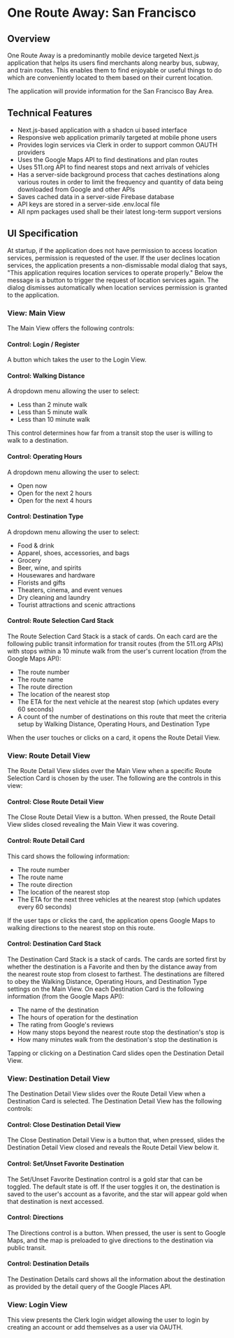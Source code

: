 # One Route Away: San Francisco

## Overview

One Route Away is a predominantly mobile device targeted Next.js application that helps its users find merchants along nearby bus, subway, and train routes. This enables them to find enjoyable or useful things to do which are conveniently located to them based on their current location.

The application will provide information for the San Francisco Bay Area.

## Technical Features

- Next.js-based application with a shadcn ui based interface
- Responsive web application primarily targeted at mobile phone users
- Provides login services via Clerk in order to support common OAUTH providers
- Uses the Google Maps API to find destinations and plan routes
- Uses 511.org API to find nearest stops and next arrivals of vehicles
- Has a server-side background process that caches destinations along various routes in order to limit the frequency and quantity of data being downloaded from Google and other APIs
- Saves cached data in a server-side Firebase database
- API keys are stored in a server-side .env.local file
- All npm packages used shall be their latest long-term support versions

## UI Specification

At startup, if the application does not have permission to access location services, permission is requested of the user. If the user declines location services, the application presents a non-dismissable modal dialog that says, "This application requires location services to operate properly." Below the message is a button to trigger the request of location services again. The dialog dismisses automatically when location services permission is granted to the application.

### View: Main View

The Main View offers the following controls:

#### Control: Login / Register

A button which takes the user to the Login View.

#### Control: Walking Distance

A dropdown menu allowing the user to select:

- Less than 2 minute walk
- Less than 5 minute walk
- Less than 10 minute walk

This control determines how far from a transit stop the user is willing to walk to a destination.

#### Control: Operating Hours

A dropdown menu allowing the user to select:

- Open now
- Open for the next 2 hours
- Open for the next 4 hours

#### Control: Destination Type

A dropdown menu allowing the user to select:

- Food & drink
- Apparel, shoes, accessories, and bags
- Grocery
- Beer, wine, and spirits
- Housewares and hardware
- Florists and gifts
- Theaters, cinema, and event venues
- Dry cleaning and laundry
- Tourist attractions and scenic attractions

#### Control: Route Selection Card Stack

The Route Selection Card Stack is a stack of cards. On each card are the following public transit information for transit routes (from the 511.org APIs) with stops within a 10 minute walk from the user's current location (from the Google Maps API):

- The route number
- The route name
- The route direction
- The location of the nearest stop
- The ETA for the next vehicle at the nearest stop (which updates every 60 seconds)
- A count of the number of destinations on this route that meet the criteria setup by Walking Distance, Operating Hours, and Destination Type

When the user touches or clicks on a card, it opens the Route Detail View.

### View: Route Detail View

The Route Detail View slides over the Main View when a specific Route Selection Card is chosen by the user. The following are the controls in this view:

#### Control: Close Route Detail View

The Close Route Detail View is a button. When pressed, the Route Detail View slides closed revealing the Main View it was covering.

#### Control: Route Detail Card

This card shows the following information:

- The route number
- The route name
- The route direction
- The location of the nearest stop
- The ETA for the next three vehicles at the nearest stop (which updates every 60 seconds)

If the user taps or clicks the card, the application opens Google Maps to walking directions to the nearest stop on this route.

#### Control: Destination Card Stack

The Destination Card Stack is a stack of cards. The cards are sorted first by whether the destination is a Favorite and then by the distance away from the nearest route stop from closest to farthest. The destinations are filtered to obey the Walking Distance, Operating Hours, and Destination Type settings on the Main View. On each Destination Card is the following information (from the Google Maps API):

- The name of the destination
- The hours of operation for the destination
- The rating from Google's reviews
- How many stops beyond the nearest route stop the destination's stop is
- How many minutes walk from the destination's stop the destination is

Tapping or clicking on a Destination Card slides open the Destination Detail View.

### View: Destination Detail View

The Destination Detail View slides over the Route Detail View when a Destination Card is selected. The Destination Detail View has the following controls:

#### Control: Close Destination Detail View

The Close Destination Detail View is a button that, when pressed, slides the Destination Detail View closed and reveals the Route Detail View below it.

#### Control: Set/Unset Favorite Destination

The Set/Unset Favorite Destination control is a gold star that can be toggled. The default state is off. If the user toggles it on, the destination is saved to the user's account as a favorite, and the star will appear gold when that destination is next accessed.

#### Control: Directions

The Directions control is a button. When pressed, the user is sent to Google Maps, and the map is preloaded to give directions to the destination via public transit.

#### Control: Destination Details

The Destination Details card shows all the information about the destination as provided by the detail query of the Google Places API.

### View: Login View

This view presents the Clerk login widget allowing the user to login by creating an account or add themselves as a user via OAUTH.
